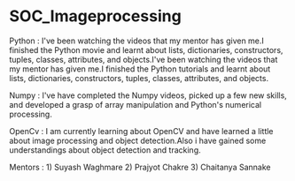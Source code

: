 # SOC_Imageprocessing

Python : I've been watching the videos that my mentor has given me.I finished the Python movie and learnt about lists, dictionaries, constructors, tuples, classes, attributes, and objects.I've been watching the videos that my mentor has given me.I finished the Python tutorials and learnt about lists, dictionaries, constructors, tuples, classes, attributes, and objects.

Numpy : I've have completed the Numpy videos, picked up a few new skills, and developed a grasp of array manipulation and Python's numerical processing.

OpenCv :  I am currently learning about OpenCV and have learned a little about image processing and object detection.Also i have gained some understandings about object detection and tracking.

Mentors : 1) Suyash Waghmare 2) Prajyot Chakre 3) Chaitanya Sannake 
